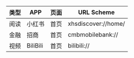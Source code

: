 
| 类型 | APP      | 页面 | URL Scheme          |
|----|----------|----|---------------------|
| 阅读 | 小红书      | 首页 | xhsdiscover://home/ |
| 金融 | 招商       | 首页 | cmbmobilebank://    |
| 视频 | BiliBili | 首页 | bilibili://         |
